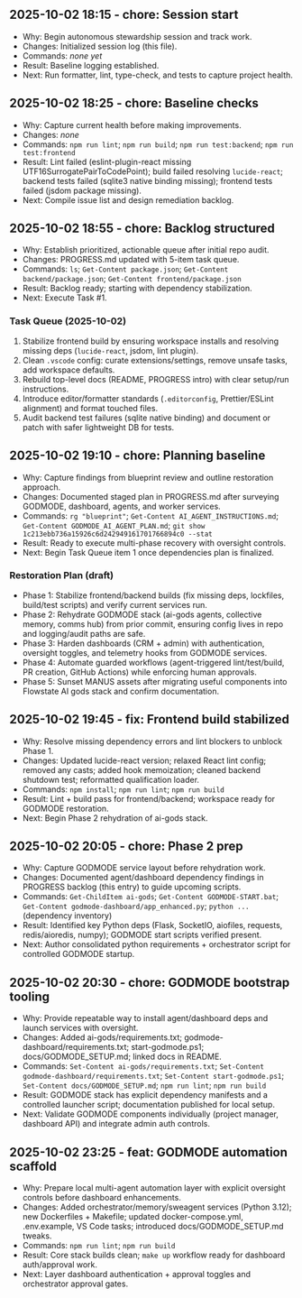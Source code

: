 ## 2025-10-02 18:15 - chore: Session start
- Why: Begin autonomous stewardship session and track work.
- Changes: Initialized session log (this file).
- Commands: _none yet_
- Result: Baseline logging established.
- Next: Run formatter, lint, type-check, and tests to capture project health.

## 2025-10-02 18:25 - chore: Baseline checks
- Why: Capture current health before making improvements.
- Changes: _none_
- Commands: `npm run lint`; `npm run build`; `npm run test:backend`; `npm run test:frontend`
- Result: Lint failed (eslint-plugin-react missing UTF16SurrogatePairToCodePoint); build failed resolving `lucide-react`; backend tests failed (sqlite3 native binding missing); frontend tests failed (jsdom package missing).
- Next: Compile issue list and design remediation backlog.

## 2025-10-02 18:55 - chore: Backlog structured
- Why: Establish prioritized, actionable queue after initial repo audit.
- Changes: PROGRESS.md updated with 5-item task queue.
- Commands: `ls`; `Get-Content package.json`; `Get-Content backend/package.json`; `Get-Content frontend/package.json`
- Result: Backlog ready; starting with dependency stabilization.
- Next: Execute Task #1.

### Task Queue (2025-10-02)
1. Stabilize frontend build by ensuring workspace installs and resolving missing deps (`lucide-react`, jsdom, lint plugin).
2. Clean `.vscode` config: curate extensions/settings, remove unsafe tasks, add workspace defaults.
3. Rebuild top-level docs (README, PROGRESS intro) with clear setup/run instructions.
4. Introduce editor/formatter standards (`.editorconfig`, Prettier/ESLint alignment) and format touched files.
5. Audit backend test failures (sqlite native binding) and document or patch with safer lightweight DB for tests.

## 2025-10-02 19:10 - chore: Planning baseline
- Why: Capture findings from blueprint review and outline restoration approach.
- Changes: Documented staged plan in PROGRESS.md after surveying GODMODE, dashboard, agents, and worker services.
- Commands: `rg "blueprint"`; `Get-Content AI_AGENT_INSTRUCTIONS.md`; `Get-Content GODMODE_AI_AGENT_PLAN.md`; `git show 1c213ebb736a15926c6d242949161701766894c0 --stat`
- Result: Ready to execute multi-phase recovery with oversight controls.
- Next: Begin Task Queue item 1 once dependencies plan is finalized.

### Restoration Plan (draft)
- Phase 1: Stabilize frontend/backend builds (fix missing deps, lockfiles, build/test scripts) and verify current services run.
- Phase 2: Rehydrate GODMODE stack (ai-gods agents, collective memory, comms hub) from prior commit, ensuring config lives in repo and logging/audit paths are safe.
- Phase 3: Harden dashboards (CRM + admin) with authentication, oversight toggles, and telemetry hooks from GODMODE services.
- Phase 4: Automate guarded workflows (agent-triggered lint/test/build, PR creation, GitHub Actions) while enforcing human approvals.
- Phase 5: Sunset MANUS assets after migrating useful components into Flowstate AI gods stack and confirm documentation.

## 2025-10-02 19:45 - fix: Frontend build stabilized
- Why: Resolve missing dependency errors and lint blockers to unblock Phase 1.
- Changes: Updated lucide-react version; relaxed React lint config; removed any casts; added hook memoization; cleaned backend shutdown test; reformatted qualification loader.
- Commands: `npm install`; `npm run lint`; `npm run build`
- Result: Lint + build pass for frontend/backend; workspace ready for GODMODE restoration.
- Next: Begin Phase 2 rehydration of ai-gods stack.

## 2025-10-02 20:05 - chore: Phase 2 prep
- Why: Capture GODMODE service layout before rehydration work.
- Changes: Documented agent/dashboard dependency findings in PROGRESS backlog (this entry) to guide upcoming scripts.
- Commands: `Get-ChildItem ai-gods`; `Get-Content GODMODE-START.bat`; `Get-Content godmode-dashboard/app_enhanced.py`; `python ...` (dependency inventory)
- Result: Identified key Python deps (Flask, SocketIO, aiofiles, requests, redis/aioredis, numpy); GODMODE start scripts verified present.
- Next: Author consolidated python requirements + orchestrator script for controlled GODMODE startup.

## 2025-10-02 20:30 - chore: GODMODE bootstrap tooling
- Why: Provide repeatable way to install agent/dashboard deps and launch services with oversight.
- Changes: Added ai-gods/requirements.txt; godmode-dashboard/requirements.txt; start-godmode.ps1; docs/GODMODE_SETUP.md; linked docs in README.
- Commands: `Set-Content ai-gods/requirements.txt`; `Set-Content godmode-dashboard/requirements.txt`; `Set-Content start-godmode.ps1`; `Set-Content docs/GODMODE_SETUP.md`; `npm run lint`; `npm run build`
- Result: GODMODE stack has explicit dependency manifests and a controlled launcher script; documentation published for local setup.
- Next: Validate GODMODE components individually (project manager, dashboard API) and integrate admin auth controls.

## 2025-10-02 23:25 - feat: GODMODE automation scaffold
- Why: Prepare local multi-agent automation layer with explicit oversight controls before dashboard enhancements.
- Changes: Added orchestrator/memory/sweagent services (Python 3.12); new Dockerfiles + Makefile; updated docker-compose.yml, .env.example, VS Code tasks; introduced docs/GODMODE_SETUP.md tweaks.
- Commands: `npm run lint`; `npm run build`
- Result: Core stack builds clean; `make up` workflow ready for dashboard auth/approval work.
- Next: Layer dashboard authentication + approval toggles and orchestrator approval gates.
